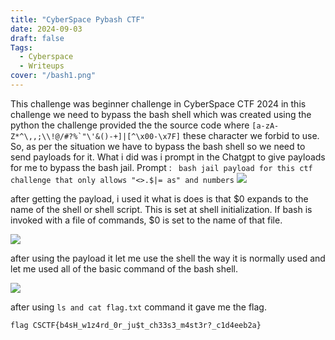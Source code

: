 ```yaml
---
title: "CyberSpace Pybash CTF"
date: 2024-09-03
draft: false
Tags:
  - Cyberspace
  - Writeups
cover: "/bash1.png"
---
```


This challenge was beginner challenge in CyberSpace CTF 2024
in this challenge we need to bypass the bash shell which was created using the python
the challenge provided the the source code where `` [a-zA-Z*^\,,;\\!@/#?%`"\'&()-+]|[^\x00-\x7F] `` these character we forbid to use. So, as per the situation we have to bypass the bash shell so we need to send payloads for it. What i did was i prompt in the Chatgpt to give payloads for me to bypass the bash jail. Prompt : ` bash jail payload for this ctf challenge that only allows "<>.$|= as" and numbers`
![](/gpt.png)

after getting the payload, i used it what is does is that $0 expands to the name of the shell or shell script. This is set at shell initialization. If bash is invoked with a file of commands, $0 is set to the name of that file.

![](/bash1.png)

after using the payload it let me use the shell the way it is normally used and let me used all of the basic command of the bash shell.

![](/bash2.png)

after using `ls and cat flag.txt` command it gave me the flag.

`flag CSCTF{b4sH_w1z4rd_0r_ju$t_ch33s3_m4st3r?_c1d4eeb2a}`
